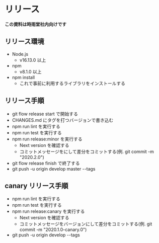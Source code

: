 # リリース

**この資料は時雨堂社内向けです**

## リリース環境

- Node.js
    - v16.13.0 以上
- npm
    - v8.1.0 以上
- npm install
    - これで事前に利用するライブラリをインストールする


## リリース手順

- git flow release start <tag> で開始する
- CHANGES.md にタグを打つバージョンで書き込む
- npm run lint を実行する
- npm run test を実行する
- npm run release:minor を実行する
    - Next version を確認する
    - コミットメッセージを<tag>にして差分をコミットする(例. git commit -m "2020.2.0")
- git flow release finish <tag> で終了する
- git push -u origin develop master --tags

## canary リリース手順

- npm run lint を実行する
- npm run test を実行する
- npm run release:canary を実行する
    - Next version を確認する
    - コミットメッセージをバージョンにして差分をコミットする(例. git commit -m "2020.1.0-canary.0")
- git push -u origin develop --tags
